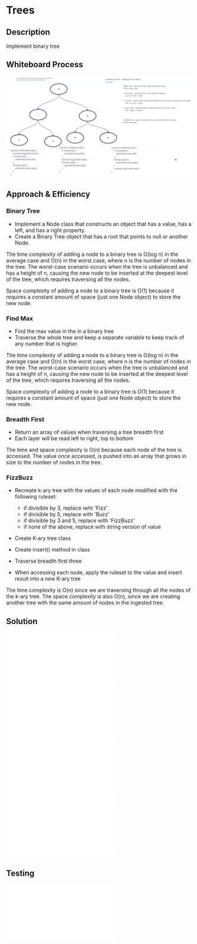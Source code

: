 # Trees

## Description
Implement binary tree

## Whiteboard Process
![image](./binary_tree.png)

## Approach & Efficiency

### Binary Tree

* Implement a Node class that constructs an object that has a value, has a left, and has a right property.
* Create a Binary Tree object that has a root that points to null or another Node.

The time complexity of adding a node to a binary tree is O(log n) in the average case and O(n) in the worst case, where n is the number of nodes in the tree. The worst-case scenario occurs when the tree is unbalanced and has a height of n, causing the new node to be inserted at the deepest level of the tree, which requires traversing all the nodes.

Space complexity of adding a node to a binary tree is O(1) because it requires a constant amount of space (just one Node object) to store the new node.

### Find Max

* Find the max value in the in a binary tree
* Traverse the whole tree and keep a separate variable to keep track of any number that is higher.

The time complexity of adding a node to a binary tree is O(log n) in the average case and O(n) in the worst case, where n is the number of nodes in the tree. The worst-case scenario occurs when the tree is unbalanced and has a height of n, causing the new node to be inserted at the deepest level of the tree, which requires traversing all the nodes.

Space complexity of adding a node to a binary tree is O(1) because it requires a constant amount of space (just one Node object) to store the new node.

### Breadth First

* Return an array of values when traversing a tree breadth first
* Each layer will be read left to right, top to bottom

The time and space complexity is O(n) because each node of the tree is accessed. The value once accessed, is pushed into an array that grows in size to the number of nodes in the tree.

### FizzBuzz

* Recreate k-ary tree with the values of each node modified with the following ruleset:
  * if divisible by 3, replace iwht 'Fizz'
  * if divisible by 5, replace with 'Buzz'
  * if divisible by 3 and 5, replace with 'FizzBuzz'
  * if none of the above, replace with string version of value

* Create K-ary tree class
* Create insert() method in class
* Traverse breadth first three
* When accessing each node, apply the ruleset to the value and insert result into a new K-ary tree

The time complexity is O(n) since we are traversing through all the nodes of the k-ary tree.
The space complexity is also O(n), since we are creating another tree with the same amount of nodes in the ingested tree.

## Solution ##
![binary-tree.js](./binary-tree.js)
![binary-search-tree.js](./binary-search-tree.js)
![breadth-first.js](./breadth-first.js)
![k-ary-tree.js](./k-ary-tree.js)

## Testing ##
![binary-tree.test.js](./binary-tree.test.js)

